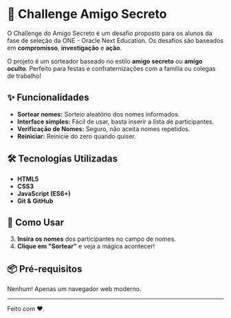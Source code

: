 # 🎁 Challenge Amigo Secreto

O Challenge do Amigo Secreto é um desafio proposto para os alunos da fase de seleção da ONE - Oracle Next Education.
Os desafios são baseados em **compromisso**, **investigação** e **ação**.

O projeto é um sorteador baseado no estilo **amigo secreto** ou **amigo oculto**. Perfeito para festas e confraternizações com a família ou colegas de trabalho!

## ✨ Funcionalidades

-   **Sortear nomes:** Sorteio aleatório dos nomes informados.
-   **Interface simples:** Fácil de usar, basta inserir a lista de participantes.
-   **Verificação de Nomes:** Seguro, não aceita nomes repetidos.
-   **Reiniciar:** Reinicie do zero quando quiser.

## 🛠️ Tecnologias Utilizadas

-   **HTML5**
-   **CSS3**
-   **JavaScript (ES6+)**
-   **Git & GitHub**

## 🚀 Como Usar
3.  **Insira os nomes** dos participantes no campo de nomes.
4.  **Clique em "Sortear"** e veja a mágica acontecer!

## 📦 Pré-requisitos

Nenhum! Apenas um navegador web moderno.

---

Feito com ❤️.
